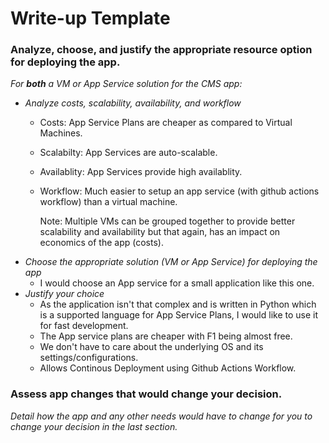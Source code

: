 # Write-up Template

### Analyze, choose, and justify the appropriate resource option for deploying the app.

*For **both** a VM or App Service solution for the CMS app:*
- *Analyze costs, scalability, availability, and workflow*
  - Costs: App Service Plans are cheaper as compared to Virtual Machines.
  - Scalabilty: App Services are auto-scalable.
  - Availablity: App Services provide high availablity.
  - Workflow: Much easier to setup an app service (with github actions workflow) than a virtual machine.
    
    Note: Multiple VMs can be grouped together to provide better scalability and availability but that again, has an impact on economics of the app (costs).
- *Choose the appropriate solution (VM or App Service) for deploying the app*
  - I would choose an App service for a small application like this one.
- *Justify your choice*
  - As the application isn't that complex and is written in Python which is a supported language for App Service Plans, I would like to use it for fast development.
  - The App service plans are cheaper with F1 being almost free.
  - We don't have to care about the underlying OS and its settings/configurations.
  - Allows Continous Deployment using Github Actions Workflow.

### Assess app changes that would change your decision.

*Detail how the app and any other needs would have to change for you to change your decision in the last section.* 
